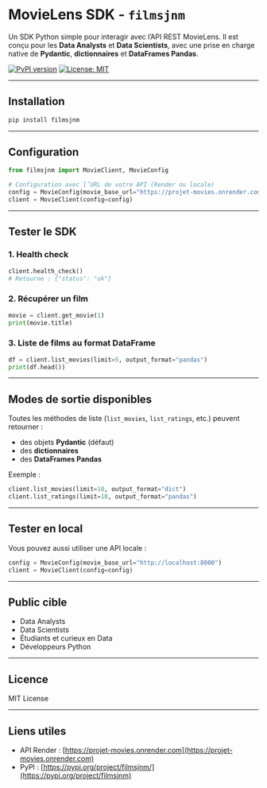 # MovieLens SDK - `filmsjnm`

Un SDK Python simple pour interagir avec l’API REST MovieLens. Il est conçu pour les **Data Analysts** et **Data Scientists**, avec une prise en charge native de **Pydantic**, **dictionnaires** et **DataFrames Pandas**.

[![PyPI version](https://badge.fury.io/py/moviesdk.svg)](https://badge.fury.io/py/moviesdk)
[![License: MIT](https://img.shields.io/badge/License-MIT-green.svg)](https://opensource.org/licenses/MIT)

---

## Installation

```bash
pip install filmsjnm
```

---

## Configuration

```python
from filmsjnm import MovieClient, MovieConfig

# Configuration avec l’URL de votre API (Render ou locale)
config = MovieConfig(movie_base_url="https://projet-movies.onrender.com")
client = MovieClient(config=config)
```

---

## Tester le SDK

### 1. Health check

```python
client.health_check()
# Retourne : {"status": "ok"}
```

### 2. Récupérer un film

```python
movie = client.get_movie(1)
print(movie.title)
```

### 3. Liste de films au format DataFrame

```python
df = client.list_movies(limit=5, output_format="pandas")
print(df.head())
```

---

## Modes de sortie disponibles

Toutes les méthodes de liste (`list_movies`, `list_ratings`, etc.) peuvent retourner :

- des objets **Pydantic** (défaut)
- des **dictionnaires**
- des **DataFrames Pandas**

Exemple :

```python
client.list_movies(limit=10, output_format="dict")
client.list_ratings(limit=10, output_format="pandas")
```

---

## Tester en local

Vous pouvez aussi utiliser une API locale :

```python
config = MovieConfig(movie_base_url="http://localhost:8000")
client = MovieClient(config=config)
```

---

## Public cible

- Data Analysts
- Data Scientists
- Étudiants et curieux en Data
- Développeurs Python

---

## Licence

MIT License

---

## Liens utiles

- API Render : [https://projet-movies.onrender.com](https://projet-movies.onrender.com)
- PyPI : [https://pypi.org/project/filmsjnm/](https://pypi.org/project/filmsjnm)